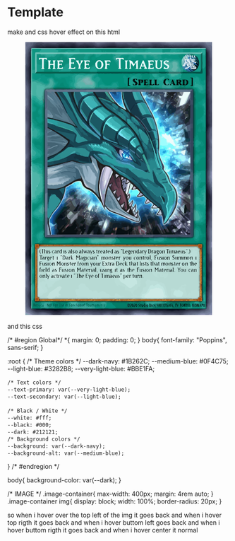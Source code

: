 # Template



make and css hover effect on this html 
    <main>
        <section class="image-container">
        <figure>
            <img src="assets/images/Svg/The Eye of Timaeus.svg" alt="The Eye of Timaeus">
        </figure>
    </section>
    </main>

and this css


/* #region Global*/
*{
    margin: 0;
    padding: 0;
}
body{
    font-family: "Poppins", sans-serif;
}

:root {
    /* Theme colors */
    --dark-navy: #1B262C;
    --medium-blue: #0F4C75;
    --light-blue: #3282B8;
    --very-light-blue: #BBE1FA;
  
    /* Text colors */
    --text-primary: var(--very-light-blue);
    --text-secondary: var(--light-blue);

    /* Black / White */
    --white: #fff;
    --black: #000;
    --dark: #212121;
    /* Background colors */
    --background: var(--dark-navy);
    --background-alt: var(--medium-blue);
  }
/* #endregion */


body{
    background-color: var(--dark);
}


/* IMAGE */
.image-container{
    max-width: 400px;
    margin: 4rem auto;
}
.image-container img{
    display: block;
    width: 100%;
    border-radius: 20px;
}


so when i hover over the top left of the img it goes back and when i hover top rigth it goes back and when i hover buttom left goes back and when i hover buttom rigth it goes back and when i hover center it normal
